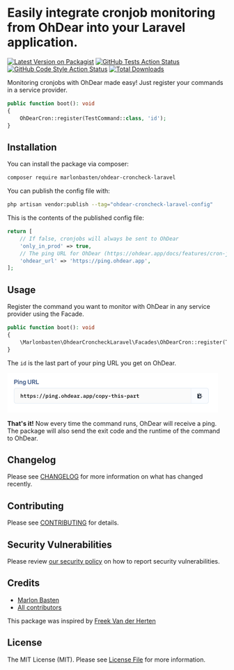 # Easily integrate cronjob monitoring from OhDear into your Laravel application.

[![Latest Version on Packagist](https://img.shields.io/packagist/v/marlonbasten/ohdear-croncheck-laravel.svg?style=flat-square)](https://packagist.org/packages/marlonbasten/ohdear-croncheck-laravel)
[![GitHub Tests Action Status](https://img.shields.io/github/actions/workflow/status/marlonbasten/ohdear-croncheck-laravel/run-tests.yml?branch=main&label=tests&style=flat-square)](https://github.com/marlonbasten/ohdear-croncheck-laravel/actions?query=workflow%3Arun-tests+branch%3Amain)
[![GitHub Code Style Action Status](https://img.shields.io/github/actions/workflow/status/marlonbasten/ohdear-croncheck-laravel/fix-php-code-style-issues.yml?branch=main&label=code%20style&style=flat-square)](https://github.com/marlonbasten/ohdear-croncheck-laravel/actions?query=workflow%3A"Fix+PHP+code+style+issues"+branch%3Amain)
[![Total Downloads](https://img.shields.io/packagist/dt/marlonbasten/ohdear-croncheck-laravel.svg?style=flat-square)](https://packagist.org/packages/marlonbasten/ohdear-croncheck-laravel)

Monitoring cronjobs with OhDear made easy! Just register your commands in a service provider.

```php
public function boot(): void
{
    OhDearCron::register(TestCommand::class, 'id');
}
```

## Installation

You can install the package via composer:

```bash
composer require marlonbasten/ohdear-croncheck-laravel
```

You can publish the config file with:

```bash
php artisan vendor:publish --tag="ohdear-croncheck-laravel-config"
```

This is the contents of the published config file:

```php
return [
    // If false, cronjobs will always be sent to OhDear
    'only_in_prod' => true,
    // The ping URL for OhDear (https://ohdear.app/docs/features/cron-job-monitoring#php)
    'ohdear_url' => 'https://ping.ohdear.app',
];
```

## Usage

Register the command you want to monitor with OhDear in any service provider using the Facade.

```php
public function boot(): void
{
    \Marlonbasten\OhdearCroncheckLaravel\Facades\OhDearCron::register(TestCommand::class, 'id');
}
```

The `id` is the last part of your ping URL you get on OhDear.

![img.png](img.png)

<b>That's it!</b> Now every time the command runs, OhDear will receive a ping.<br />
The package will also send the exit code and the runtime of the command to OhDear.

## Changelog

Please see [CHANGELOG](CHANGELOG.md) for more information on what has changed recently.

## Contributing

Please see [CONTRIBUTING](CONTRIBUTING.md) for details.

## Security Vulnerabilities

Please review [our security policy](../../security/policy) on how to report security vulnerabilities.

## Credits

- [Marlon Basten](https://github.com/marlonbasten)
- [All contributors](../../contributors)

This package was inspired by [Freek Van der Herten](https://github.com/freekmurze)

## License

The MIT License (MIT). Please see [License File](LICENSE.md) for more information.
